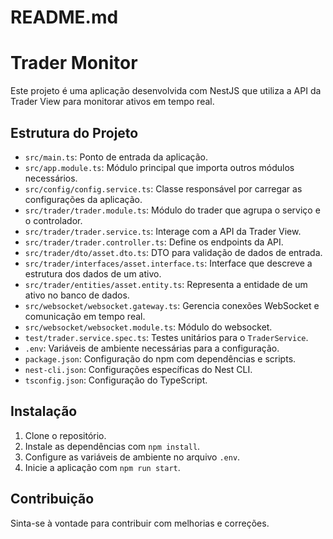 # README.md

# Trader Monitor

Este projeto é uma aplicação desenvolvida com NestJS que utiliza a API da Trader View para monitorar ativos em tempo real.

## Estrutura do Projeto

- `src/main.ts`: Ponto de entrada da aplicação.
- `src/app.module.ts`: Módulo principal que importa outros módulos necessários.
- `src/config/config.service.ts`: Classe responsável por carregar as configurações da aplicação.
- `src/trader/trader.module.ts`: Módulo do trader que agrupa o serviço e o controlador.
- `src/trader/trader.service.ts`: Interage com a API da Trader View.
- `src/trader/trader.controller.ts`: Define os endpoints da API.
- `src/trader/dto/asset.dto.ts`: DTO para validação de dados de entrada.
- `src/trader/interfaces/asset.interface.ts`: Interface que descreve a estrutura dos dados de um ativo.
- `src/trader/entities/asset.entity.ts`: Representa a entidade de um ativo no banco de dados.
- `src/websocket/websocket.gateway.ts`: Gerencia conexões WebSocket e comunicação em tempo real.
- `src/websocket/websocket.module.ts`: Módulo do websocket.
- `test/trader.service.spec.ts`: Testes unitários para o `TraderService`.
- `.env`: Variáveis de ambiente necessárias para a configuração.
- `package.json`: Configuração do npm com dependências e scripts.
- `nest-cli.json`: Configurações específicas do Nest CLI.
- `tsconfig.json`: Configuração do TypeScript.

## Instalação

1. Clone o repositório.
2. Instale as dependências com `npm install`.
3. Configure as variáveis de ambiente no arquivo `.env`.
4. Inicie a aplicação com `npm run start`.

## Contribuição

Sinta-se à vontade para contribuir com melhorias e correções.